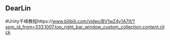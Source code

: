 ## DearLin
#Unity千峰教程https://www.bilibili.com/video/BV1wZ4y1A7if/?spm_id_from=333.1007.top_right_bar_window_custom_collection.content.click
